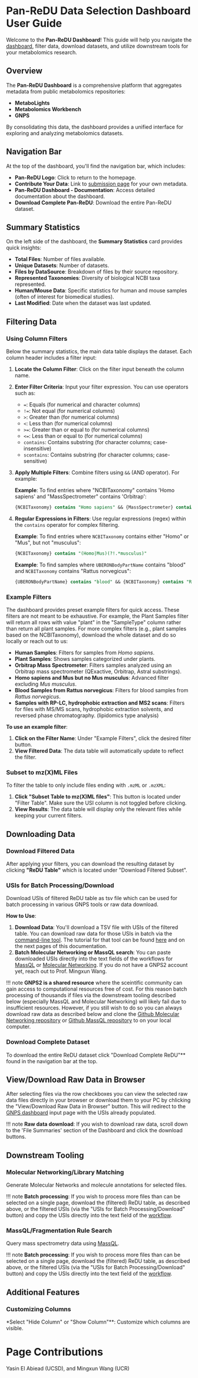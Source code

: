 # Pan-ReDU Data Selection Dashboard User Guide

Welcome to the **Pan-ReDU Dashboard**! This guide will help you navigate the [dashboard](https://redu.gnps2.org/selection/), filter data, download datasets, and utilize downstream tools for your metabolomics research.


## Overview

The **Pan-ReDU Dashboard** is a comprehensive platform that aggregates metadata from public metabolomics repositories:

- **MetaboLights**
- **Metabolomics Workbench**
- **GNPS**

By consolidating this data, the dashboard provides a unified interface for exploring and analyzing metabolomics datasets.


## Navigation Bar

At the top of the dashboard, you'll find the navigation bar, which includes:

- **Pan-ReDU Logo**: Click to return to the homepage.
- **Contribute Your Data**: Link to [submission page](https://deposit.redu.gnps2.org/) for your own metadata.
- **Pan-ReDU Dashboard - Documentation**: Access detailed documentation about the dashboard.
- **Download Complete Pan-ReDU**: Download the entire Pan-ReDU dataset.


## Summary Statistics

On the left side of the dashboard, the **Summary Statistics** card provides quick insights:

- **Total Files**: Number of files available.
- **Unique Datasets**: Number of datasets.
- **Files by DataSource**: Breakdown of files by their source repository.
- **Represented Taxonomies**: Diversity of biological NCBI taxa represented.
- **Human/Mouse Data**: Specific statistics for human and mouse samples (often of interest for biomedical studies).
- **Last Modified**: Date when the dataset was last updated.


## Filtering Data

### Using Column Filters

Below the summary statistics, the main data table displays the dataset. Each column header includes a filter input:

1. **Locate the Column Filter**: Click on the filter input beneath the column name.
2. **Enter Filter Criteria**: Input your filter expression. You can use operators such as:
   - `=`: Equals (for numerical and character columns)
   - `!=`: Not equal (for numerical columns)
   - `>`: Greater than (for numerical columns)
   - `<`: Less than (for numerical columns)
   - `>=`: Greater than or equal to (for numerical columns)
   - `<=`: Less than or equal to (for numerical columns)
   - `contains`: Contains substring (for character columns; case-insensitive)
   - `scontains`: Contains substring (for character columns; case-sensitive)

3. **Apply Multiple Filters**: Combine filters using `&&` (AND operator). For example:

    **Example**: To find entries where "NCBITaxonomy" contains 'Homo sapiens' and "MassSpectrometer" contains 'Orbitrap':

    ```sql
    {NCBITaxonomy} contains "Homo sapiens" && {MassSpectrometer} contains "Orbitrap"
    ```

4. **Regular Expressions in Filters**: Use regular expressions (regex) within the `contains` operator for complex filtering.

    **Example**: To find entries where `NCBITaxonomy` contains either "Homo" or "Mus", but not "musculus":

    ```sql
    {NCBITaxonomy} contains "(Homo|Mus)(?!.*musculus)"
    ```

    **Example**: To find samples where `UBERONBodyPartName` contains "blood" and `NCBITaxonomy` contains "Rattus norvegicus":

    ```sql
    {UBERONBodyPartName} contains "blood" && {NCBITaxonomy} contains "Rattus norvegicus"
    ```

### Example Filters

The dashboard provides preset example filters for quick access. These filters are not meant to be exhaustive. For example, the Plant Samples filter will return all rows with value "plant" in the "SampleType" column rather than return all plant samples. For more complex filters (e.g., plant samples based on the NCBITaxonomy), download the whole dataset and do so locally or reach out to us:

- **Human Samples**: Filters for samples from *Homo sapiens*.
- **Plant Samples**: Shows samples categorized under plants.
- **Orbitrap Mass Spectrometer**: Filters samples analyzed using an Orbitrap mass spectrometer (QExactive, Orbitrap, Astral substrings).
- **Homo sapiens and Mus but no Mus musculus**: Advanced filter excluding *Mus musculus*.
- **Blood Samples from Rattus norvegicus**: Filters for blood samples from *Rattus norvegicus*.
- **Samples with RP-LC, hydrophobic extraction and MS2 scans**: Filters for files with MS/MS scans, hydrophobic extraction solvents, and reversed phase chromatography. (lipidomics type analysis)

**To use an example filter**:

1. **Click on the Filter Name**: Under "Example Filters", click the desired filter button.
2. **View Filtered Data**: The data table will automatically update to reflect the filter.

### Subset to mz(X)ML Files

To filter the table to only include files ending with `.mzML` or `.mzXML`:

1. **Click "Subset Table to mz(X)ML files"**: This button is located under "Filter Table". Make sure the USI column is not toggled before clicking.
2. **View Results**: The data table will display only the relevant files while keeping your current filters.


## Downloading Data

### Download Filtered Data

After applying your filters, you can download the resulting dataset by clicking **"ReDU Table"** which is located under "Download Filtered Subset".

### USIs for Batch Processing/Download

Download USIs of filtered ReDU table as tsv file which can be used for batch processing in various GNPS tools or raw data download.

**How to Use**:
  1. **Download Data**: You'll download a TSV file with USIs of the filtered table. You can download raw data for those USIs in batch via the [command-line tool](https://github.com/Wang-Bioinformatics-Lab/downloadpublicdata). The tutorial for that tool can be found [here](https://github.com/Wang-Bioinformatics-Lab/downloadpublicdata) and on the next pages of this documentation.
  2. **Batch Molecular Networking or MassQL search**: You can paste downloaded USIs directly into the text fields of the workflows for [MassQL](https://gnps2.org/workflowinput?workflowname=massql_workflow) or [Molecular Networking](https://gnps2.org/workflowinput?workflowname=classical_networking_workflow). If you do not have a GNPS2 account yet, reach out to Prof. Mingxun Wang.


!!! note
  **GNPS2 is a shared resource** where the sceintific community can gain access to computational resources free of cost. For this reason batch processing of thousands if files via the downstream tooling described below (especially MassQL and Molecular Networking) will likely fail due to insufficient resources. However, if you still wish to do so you can always download raw data as described below and clone the [Github Molecular Networking repository](https://github.com/Wang-Bioinformatics-Lab/Classical_Networking_Workflow) or [Github MassQL repository](https://github.com/Wang-Bioinformatics-Lab/MassQL_Workflow) to on your local computer. 

### Download Complete Dataset

To download the entire ReDU dataset click "Download Complete ReDU"** found in the navigation bar at the top.


## View/Download Raw Data in Browser

After selecting files via the row checkboxes you can view the selected raw data files directly in your browser or download them to your PC by chlicking the "View/Download Raw Data in Browser" button. This will redirect to the [GNPS dashboard](https://dashboard.gnps2.org/) input page with the USIs already populated.

!!! note
  **Raw data download**: If you wish to download raw data, scroll down to the 'File Summaries' section of the Dashboard and click the download buttons. 


## Downstream Tooling

### Molecular Networking/Library Matching

Generate Molecular Networks and molecule annotations for selected files.

!!! note
  **Batch processing**: If you wish to process more files than can be selected on a single page, download the (filtered) ReDU table, as described above, or the filtered USIs (via the "USIs for Batch Processing/Download" button) and copy the USIs directly into the text field of the [workflow](https://gnps2.org/workflowinput?workflowname=classical_networking_workflow).

### MassQL/Fragmentation Rule Search

Query mass spectrometry data using [MassQL](https://mwang87.github.io/MassQueryLanguage_Documentation/).

!!! note
  **Batch processing**: If you wish to process more files than can be selected on a single page, download the (filtered) ReDU table, as described above, or the filtered USIs (via the "USIs for Batch Processing/Download" button) and copy the USIs directly into the text field of the [workflow](https://gnps2.org/workflowinput?workflowname=massql_workflow).

## Additional Features

### Customizing Columns

*Select "Hide Column" or "Show Column"**: Customize which columns are visible.

# Page Contributions

Yasin El Abiead (UCSD), and Mingxun Wang (UCR)
